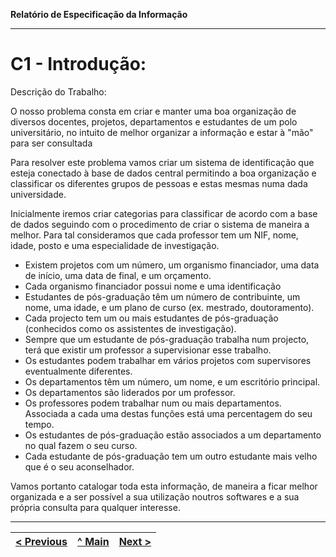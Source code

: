 **Relatório de Especificação da Informação**

<hr>

# C1 - Introdução:

Descrição do Trabalho:

O nosso problema consta em criar e manter uma boa organização de diversos docentes, projetos, departamentos e estudantes de um polo universitário, no intuito de melhor organizar a informação e estar à "mão" para ser consultada  

Para resolver este problema vamos criar um sistema de identificação que esteja conectado à base de dados central permitindo a boa organização e classificar os diferentes grupos de pessoas e estas mesmas numa dada universidade.

Inicialmente iremos criar categorias para classificar de acordo com a base de dados seguindo com o procedimento de criar o sistema de maneira a melhor. Para tal consideramos que cada professor tem um NIF, nome, idade, posto e uma especialidade de investigação.

* Existem projetos com um número, um organismo financiador, uma data de início, uma data de final, e um orçamento.
* Cada organismo financiador possui nome e uma identificação
* Estudantes de pós-graduação têm um número de contribuinte, um nome, uma idade, e um plano de curso (ex. mestrado, doutoramento).
* Cada projecto tem um ou mais estudantes de pós-graduação (conhecidos como os assistentes de investigação).
* Sempre que um estudante de pós-graduação trabalha num projecto, terá que existir um professor a supervisionar esse trabalho. 
* Os estudantes podem trabalhar em vários projetos com supervisores eventualmente diferentes.
* Os departamentos têm um número, um nome, e um escritório principal.
* Os departamentos são liderados por um professor.
* Os professores podem trabalhar num ou mais departamentos. Associada a cada uma destas funções está uma percentagem do seu tempo.
* Os estudantes de pós-graduação estão associados a um departamento no qual fazem o seu curso.
* Cada estudante de pós-graduação tem um outro estudante mais velho que é o seu aconselhador.

Vamos portanto catalogar toda esta informação, de maneira a ficar melhor organizada e a ser possível a sua utilização noutros softwares e a sua própria consulta para qualquer interesse.

---
[< Previous](rei00.md) | [^ Main](https://github.com/JoseMSoares/TCM22-SIBD-G04) | [Next >](rei02.md)
:--- | :---: | ---: 
